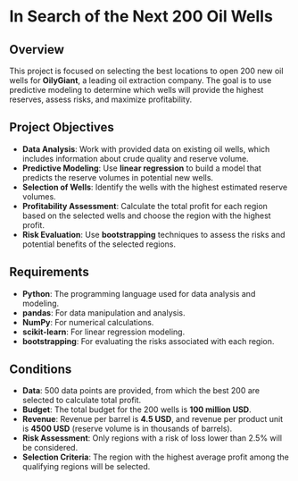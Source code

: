 # In Search of the Next 200 Oil Wells

## Overview

This project is focused on selecting the best locations to open 200 new oil wells for **OilyGiant**, a leading oil extraction company. The goal is to use predictive modeling to determine which wells will provide the highest reserves, assess risks, and maximize profitability.

## Project Objectives

- **Data Analysis**: Work with provided data on existing oil wells, which includes information about crude quality and reserve volume.
- **Predictive Modeling**: Use **linear regression** to build a model that predicts the reserve volumes in potential new wells.
- **Selection of Wells**: Identify the wells with the highest estimated reserve volumes.
- **Profitability Assessment**: Calculate the total profit for each region based on the selected wells and choose the region with the highest profit.
- **Risk Evaluation**: Use **bootstrapping** techniques to assess the risks and potential benefits of the selected regions.

## Requirements

- **Python**: The programming language used for data analysis and modeling.
- **pandas**: For data manipulation and analysis.
- **NumPy**: For numerical calculations.
- **scikit-learn**: For linear regression modeling.
- **bootstrapping**: For evaluating the risks associated with each region.

## Conditions

- **Data**: 500 data points are provided, from which the best 200 are selected to calculate total profit.
- **Budget**: The total budget for the 200 wells is **100 million USD**.
- **Revenue**: Revenue per barrel is **4.5 USD**, and revenue per product unit is **4500 USD** (reserve volume is in thousands of barrels).
- **Risk Assessment**: Only regions with a risk of loss lower than 2.5% will be considered.
- **Selection Criteria**: The region with the highest average profit among the qualifying regions will be selected.
